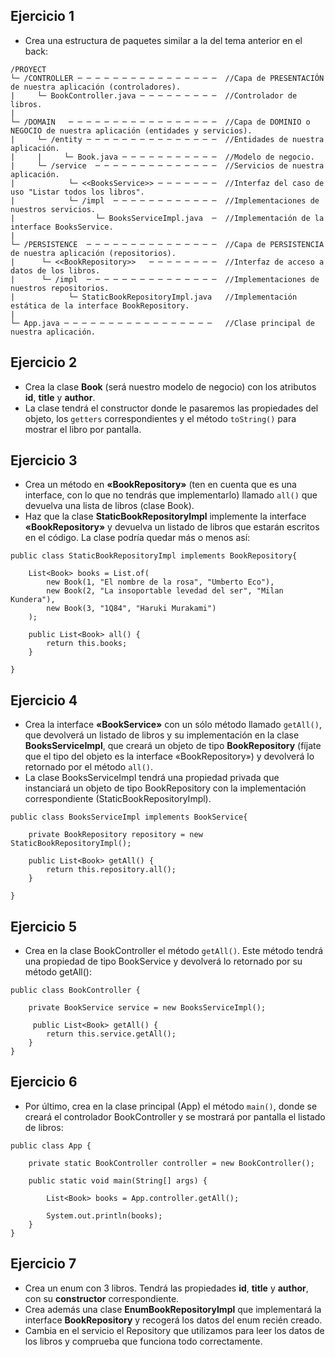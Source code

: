 ## Ejercicio 1
- Crea una estructura de paquetes similar a la del tema anterior en el back:
```
/PROYECT
└─ /CONTROLLER ─ ─ ─ ─ ─ ─ ─ ─ ─ ─ ─ ─ ─ ─ ─ ─  //Capa de PRESENTACIÓN de nuestra aplicación (controladores).
|     └─ BookController.java ─ ─ ─ ─ ─ ─ ─ ─ ─  //Controlador de libros.
|
└─ /DOMAIN   ─ ─ ─ ─ ─ ─ ─ ─ ─ ─ ─ ─ ─ ─ ─ ─ ─  //Capa de DOMINIO o NEGOCIO de nuestra aplicación (entidades y servicios).
|     └─ /entity ─ ─ ─ ─ ─ ─ ─ ─ ─ ─ ─ ─ ─ ─ ─  //Entidades de nuestra aplicación.
|     |     └─ Book.java ─ ─ ─ ─ ─ ─ ─ ─ ─ ─ ─  //Modelo de negocio.
|     └─ /service  ─ ─ ─ ─ ─ ─ ─ ─ ─ ─ ─ ─ ─ ─  //Servicios de nuestra aplicación.
|            └─ <<BooksService>> ─ ─ ─ ─ ─ ─ ─  //Interfaz del caso de uso "Listar todos los libros".
|            └─ /impl  ─ ─ ─ ─ ─ ─ ─ ─ ─ ─ ─ ─  //Implementaciones de nuestros servicios.
|                  └─ BooksServiceImpl.java  ─  //Implementación de la interface BooksService.
|                  
└─ /PERSISTENCE  ─ ─ ─ ─ ─ ─ ─ ─ ─ ─ ─ ─ ─ ─ ─  //Capa de PERSISTENCIA de nuestra aplicación (repositorios).
|      └─ <<BookRepository>>   ─ ─ ─ ─ ─ ─ ─ ─  //Interfaz de acceso a datos de los libros.
|      └─ /impl  ─ ─ ─ ─ ─ ─ ─ ─ ─ ─ ─ ─ ─ ─ ─  //Implementaciones de nuestros repositorios.
|            └─ StaticBookRepositoryImpl.java   //Implementación estática de la interface BookRepository.
|
└─ App.java ─ ─ ─ ─ ─ ─ ─ ─ ─ ─ ─ ─ ─ ─ ─ ─ ─   //Clase principal de nuestra aplicación.
```

## Ejercicio 2
- Crea la clase **Book** (será nuestro modelo de negocio) con los atributos __id__, __title__ y __author__.
- La clase tendrá el constructor donde le pasaremos las propiedades del objeto, los `getters` correspondientes y el método `toString()` para mostrar el libro por pantalla.

## Ejercicio 3
- Crea un método en **«BookRepository»** (ten en cuenta que es una interface, con lo que no tendrás que implementarlo) llamado `all()` que devuelva una lista de libros (clase Book). 
- Haz que la clase **StaticBookRepositoryImpl** implemente la interface **«BookRepository»** y devuelva un listado de libros que estarán escritos en el código. La clase podría quedar más o menos así:

```
public class StaticBookRepositoryImpl implements BookRepository{
 
    List<Book> books = List.of(
        new Book(1, "El nombre de la rosa", "Umberto Eco"),
        new Book(2, "La insoportable levedad del ser", "Milan Kundera"),
        new Book(3, "1Q84", "Haruki Murakami")
    );
 
    public List<Book> all() {
        return this.books;
    }
     
}
```
## Ejercicio 4
- Crea la interface **«BookService»** con un sólo método llamado `getAll()`, que devolverá un listado de libros y su implementación en la clase **BooksServiceImpl**, que creará un objeto de tipo **BookRepository** (fíjate que el tipo del objeto es la interface «BookRepository») y devolverá lo retornado por el método `all()`. 
- La clase BooksServiceImpl tendrá una propiedad privada que instanciará un objeto de tipo BookRepository con la implementación correspondiente (StaticBookRepositoryImpl).

```
public class BooksServiceImpl implements BookService{
 
    private BookRepository repository = new StaticBookRepositoryImpl();
 
    public List<Book> getAll() {
        return this.repository.all();
    }
     
}
```

## Ejercicio 5
- Crea en la clase BookController el método `getAll()`. Este método tendrá una propiedad de tipo BookService y devolverá lo retornado por su método getAll():
```
public class BookController {
     
    private BookService service = new BooksServiceImpl();
 
     public List<Book> getAll() {
        return this.service.getAll();
    }
}
```

## Ejercicio 6
- Por último, crea en la clase principal (App) el método `main()`, donde se creará el controlador BookController y se mostrará por pantalla el listado de libros:

```
public class App {
     
    private static BookController controller = new BookController();
     
    public static void main(String[] args) {
         
        List<Book> books = App.controller.getAll();
 
        System.out.println(books);
    }
}
```

## Ejercicio 7
- Crea un enum con 3 libros. Tendrá las propiedades __id__, __title__ y __author__, con su **constructor** correspondiente.
- Crea además una clase **EnumBookRepositoryImpl** que implementará la interface **BookRepository** y recogerá los datos del enum recién creado.
- Cambia en el servicio el Repository que utilizamos para leer los datos de los libros y comprueba que funciona todo correctamente.